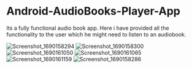 # Android-AudioBooks-Player-App

Its a fully functional audio book app.
Here i have provided all the functionality to the user which he might need to listen to an audiobook.


![Screenshot_1690158294](https://github.com/vanshajbhati/Android-AudioBooks-Player-App/assets/75431829/c389c0c9-ca4f-4932-b41c-624a033f2e42)
![Screenshot_1690158300](https://github.com/vanshajbhati/Android-AudioBooks-Player-App/assets/75431829/4192063a-2821-4716-9111-5590e6c9db1d)
![Screenshot_1690161050](https://github.com/vanshajbhati/Android-AudioBooks-Player-App/assets/75431829/211bd568-a47d-4058-8bcc-a3cd1adb711b)
![Screenshot_1690161065](https://github.com/vanshajbhati/Android-AudioBooks-Player-App/assets/75431829/946fe658-7e09-4a86-a1e2-acc89341b0f5)
![Screenshot_1690161159](https://github.com/vanshajbhati/Android-AudioBooks-Player-App/assets/75431829/6efbefd6-2a1f-4bea-8e28-b385cfc497eb)
![Screenshot_1690158286](https://github.com/vanshajbhati/Android-AudioBooks-Player-App/assets/75431829/7d2d512c-3532-4fc4-b4f8-8952a4b2e811)
